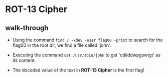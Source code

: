 # ROT-13 Cipher
## walk-through
- Using the command `find / -xdev -user flag00 -print` to search for the flag00 in the root dir, we find a file called 'john'.

- Executing the command `cat /usr/sbin/john` to get 'cdiiddwpgswtgt' as its content.

- The docoded value of the text in **ROT-13 Cipher** is the first flag!
